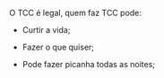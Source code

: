 O TCC é legal, quem faz TCC pode:

* Curtir a vida;

* Fazer o que quiser;

* Pode fazer picanha todas as noites;
